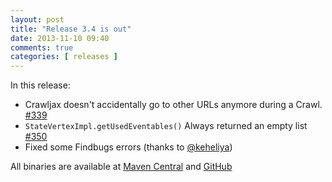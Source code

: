 ```yaml
---
layout: post
title: "Release 3.4 is out"
date: 2013-11-10 09:40
comments: true
categories: [ releases ]
---
```

In this release: 

* Crawljax doesn't accidentally go to other URLs anymore during a Crawl. [#339](https://github.com/crawljax/crawljax/issues/339)
* `StateVertexImpl.getUsedEventables()` Always returned an empty list [#350](https://github.com/crawljax/crawljax/issues/350)
* Fixed some Findbugs errors (thanks to [@keheliya](https://github.com/keheliya))

All binaries are available at [Maven Central](http://search.maven.org/#search%7Cga%7C1%7Cg%3A%22com.crawljax%22) and [GitHub](https://github.com/crawljax/crawljax/releases)